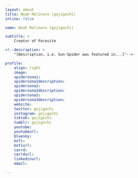 ```yaml
---
layout: about
title: Noah Molinaro (gojigochi)
inline: false

name: Noah Molinaro (gojigochi)

subtitle: >
    Creator of Parasite

<!--description: >
    "[Description, i.e. Sun-Spider was featured in...]"-->

profile: 
    align: right
    image: 
    spidersona1:
    spidersona1description:
    spidersona2:
    spidersona2description:
    spidersona3:
    spidersona3description:
    website:
    twitter: gojigochi
    instagram: gojigochi
    tiktok: gojigochi
    tumblr: gojigochi
    youtube:
    youtubeurl:
    bluesky:
    kofi:
    kofiurl:
    carrd:
    carrdurl:
    linkedinurl:
    email:

---
```


<!-- longer bio here -->
